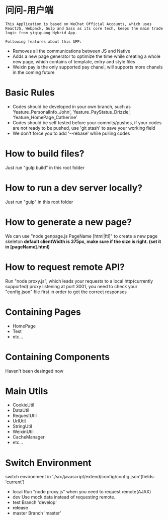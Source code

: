 # 问问-用户端

```This Application is based on WeChat Official Accounts, which uses ReactJS, Webpack, Gulp and Sass as its core tech, keeps the main trade logic from yiqiguang Hybrid App.```

```Following features about this APP:```

+ Removes all the communications between JS and Native
+ Adds a new page generator to optimize the time while creating a whole new page, which contains of template, entry and style files
+ Weixin pay is the only supported pay chanel, will supports more chanels in the coming future 

# Basic Rules

+ Codes should be developed in your own branch, such as 'feature_PersonalInfo_John', 'feature_PayStatus_Drizzle', 'feature_HomePage_Catherine'
+ Codes should be self tested before your commits/pushes, if your codes are not ready to be pushed, use 'git stash' to save your working field
+ We don't force you to add '--rebase' while pulling codes

# How to build files?

Just run "gulp build" in this root folder

# How to run a dev server locally?

Just run "gulp" in this root folder

# How to generate a new page?

We can use "node genpage.js PageName [html|ftl]" to create a new page skeleton
**default clientWidth is 375px, make sure if the size is right. (set it in [pageName].html)**

# How to request remote API?

Run "node proxy.js", which leads your requests to a local http(currently supported) proxy listening at port 3001, you need to check your "config.json" file first in order to get the correct responses

# Containing Pages

+ HomePage
+ Test
+ etc...

# Containing Components

Haven't been desinged now

# Main Utils

+ CookieUtil
+ DataUtil
+ RequestUtil
+ UrlUtil
+ StringUtil
+ WeixinUtil
+ CacheManager
+ etc...

# Switch Environment

switch environment in './src/javascript/extend/config/config.json'(fields: 'current')
+ local 
	Run "node proxy.js" when you need to request remote(AJAX)
+ dev
	Use mock data instead of requesting remote.
+ test
	Branch 'develop' 
+ ~~release~~
+ master
	Branch 'master'
